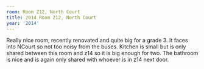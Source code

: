 ```yaml
---
room: Room Z12, North Court
title: 2014 Room Z12, North Court
year: '2014'
---
```


Really nice room, recently renovated and quite big for a grade 3. It faces into NCourt so not too noisy from the buses. Kitchen is small but is only shared between this room and z14 so it is big enough for two. The bathroom is nice and is again only shared with whoever is in z14 next door.